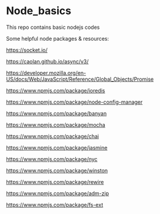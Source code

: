 # Node_basics
This repo contains basic nodejs codes

Some helpful node packages & resources: 

https://socket.io/

https://caolan.github.io/async/v3/

https://developer.mozilla.org/en-US/docs/Web/JavaScript/Reference/Global_Objects/Promise

https://www.npmjs.com/package/ioredis

https://www.npmjs.com/package/node-config-manager

https://www.npmjs.com/package/banyan

https://www.npmjs.com/package/mocha

https://www.npmjs.com/package/chai

https://www.npmjs.com/package/jasmine

https://www.npmjs.com/package/nyc

https://www.npmjs.com/package/winston

https://www.npmjs.com/package/rewire

https://www.npmjs.com/package/adm-zip

https://www.npmjs.com/package/fs-ext
